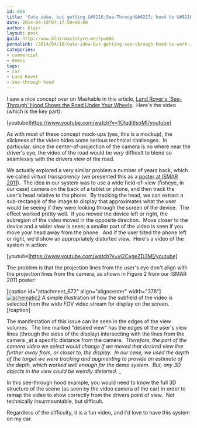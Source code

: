 ```yaml
---
id: 666
title: 'Cute idea, but getting &#8216;See-Through&#8217; hood to &#8216;work&#8217; is the hard part'
date: 2014-04-10T07:17:59+00:00
author: blair
layout: post
guid: http://www.blairmacintyre.me/?p=666
permalink: /2014/04/10/cute-idea-but-getting-see-through-hood-to-work-is-the-hard-part/
categories:
- commercial
- demos
tags:
- car
- Land Rover
- see-through hood
---
```


I saw a nice concept over on Mashable in this article, [Land Rover's 'See-Through' Hood Shows the Road Under Your Wheels](http://mashable.com/2014/04/09/land-rovers-see-through-hood-shows-the-road-under-your-wheels/).  Here's the video (which is the key part):

[youtube]https://www.youtube.com/watch?v=1OlqditIsoM[/youtube]

As with most of these concept mock-ups (yes, this is a mockup), the slickness of the video hides some serious technical challenges.  In particular, since the center-of-projection of the camera is no where near the driver's eye, the video of the road would be _very_ difficult to blend so seamlessly with the drivers view of the road.

We actually explored a very similar problem a number of years back, which we called _virtual transparency_ (we presented this as a [poster at ISMAR 2011](http://ieeexplore.ieee.org/xpl/articleDetails.jsp?arnumber=6162897)).  The idea in our system was to use a wide field-of-view (fisheye, in our case) camera on the back of a tablet or phone, and then track the user's head relative to the phone.  By tracking the head, we can extract a sub-rectangle of the image to display that approximates what the user would be seeing if they were looking through the screen of the device.  The effect worked pretty well.  If you moved the device left or right, the subregion of the video moved in the opposite direction.  Move closer to the device and a wider view is seen; a smaller part of the video is seen if you move your head away from the phone.  And if the user tilted the phone left or right, we'd show an appropriately distorted view.  Here's a video of the system in action:

[youtube]https://www.youtube.com/watch?v=vj2CvgeZD3M[/youtube]

The problem is that the projection lines from the user's eye don't align with the projection lines from the camera, as shown in Figure 2 from our ISMAR 2011 poster:

[caption id="attachment_672" align="aligncenter" width="378"][![schematic2](http://www.blairmacintyre.me/wp-content/uploads/2014/04/schematic2-1024x517.png)](http://www.blairmacintyre.me/wp-content/uploads/2014/04/schematic2.png) A simple illustration of how the subfield of the video is selected from the wide FOV video stream for display on the screen.[/caption]

The manifestation of this issue can be seen in the edges of the view volumes.  The line marked "desired view" has the edges of the user's view lines (through the sides of the display) intersecting with the lines from the camera _at a specific distance from the camera.  _Therefore, the part of the camera video we select would change if we moved that desired view line further away from, or closer to, the display.  In our case, we used the depth of the target we were tracking and augmenting to provide an estimate of the depth, which worked well enough for the demo system.  But, any 3D objects in the view could be weirdly distorted._
_

In this see-through hood example, you would need to know the full 3D structure of the scene (as seen by the video camera of the car) in order to remap the video to show correctly from the drivers point of view.  Not technically insurmountable, but difficult.

Regardless of the difficulty, it is a fun video, and I'd love to have this system on my car.
